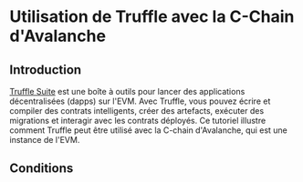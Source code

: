 # Utilisation de Truffle avec la C-Chain d'Avalanche

## Introduction

[Truffle Suite](https://www.trufflesuite.com/) est une boîte à outils pour lancer des applications décentralisées \(dapps\) sur l'EVM. Avec Truffle, vous pouvez écrire et compiler des contrats intelligents, créer des artefacts, exécuter des migrations et interagir avec les contrats déployés. Ce tutoriel illustre comment Truffle peut être utilisé avec la C-chain d'Avalanche, qui est une instance de l'EVM.

## Conditions





